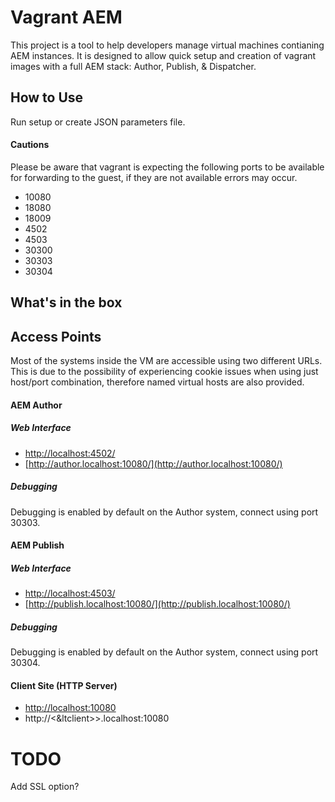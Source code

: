 # Vagrant AEM


This project is a tool to help developers manage virtual machines contianing AEM instances. It is designed to allow quick setup and creation of vagrant images with a full AEM stack: Author, Publish, & Dispatcher.

## How to Use

Run setup or create JSON parameters file.


#### Cautions
Please be aware that vagrant is expecting the following ports to be available for forwarding to the guest, if they are not available errors may occur.
* 10080
* 18080
* 18009
* 4502
* 4503
* 30300
* 30303
* 30304

## What's in the box



## Access Points
Most of the systems inside the VM are accessible using two different URLs. This is due to the possibility of experiencing cookie issues when using just host/port combination, therefore named virtual hosts are also provided.

#### AEM Author
##### Web Interface
* [http://localhost:4502/](http://localhost:4502/)
* [http://author.localhost:10080/](http://author.localhost:10080/)

##### Debugging
Debugging is enabled by default on the Author system, connect using port 30303.

#### AEM Publish
##### Web Interface
* [http://localhost:4503/](http://localhost:4503/)
* [http://publish.localhost:10080/](http://publish.localhost:10080/)

##### Debugging
Debugging is enabled by default on the Author system, connect using port 30304.

#### Client Site (HTTP Server)
* [http://localhost:10080](http://localhost:10080)
* http://&lt;&ltclient&gt;&gt;.localhost:10080


# TODO
Add SSL option?

